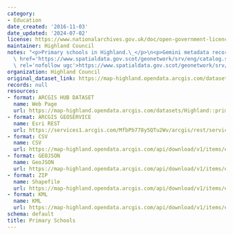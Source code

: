 ```yaml
---
category:
- Education
date_created: '2016-11-03'
date_updated: '2024-07-02'
license: https://www.nationalarchives.gov.uk/doc/open-government-licence/version/3/
maintainer: Highland Council
notes: "<p>Primary schools in Highland.\_</p>\n<p>Gemini metadata record is at <a\
  \ href='https://www.spatialdata.gov.scot/geonetwork/srv/eng/catalog.search#/metadata/%7Bb22faf78-3005-46d2-940b-9a9d1f9638d0%7D'\
  \ rel='nofollow ugc'>https://www.spatialdata.gov.scot/geonetwork/srv/eng/catalog.search#/metadata/%7Bb22faf78-3005-46d2-940b-9a9d1f9638d0%7D</a>.</p>"
organization: Highland Council
original_dataset_link: https://map-highland.opendata.arcgis.com/datasets/Highland::primary-schools
records: null
resources:
- format: ARCGIS HUB DATASET
  name: Web Page
  url: https://map-highland.opendata.arcgis.com/datasets/Highland::primary-schools
- format: ARCGIS GEOSERVICE
  name: Esri REST
  url: https://services1.arcgis.com/MfbPb778y5QTu2Wv/arcgis/rest/services/PrimarySchools/FeatureServer/0
- format: CSV
  name: CSV
  url: https://map-highland.opendata.arcgis.com/api/download/v1/items/e76a1bb4e47645b2bfc20a4e7dbaef32/csv?layers=0
- format: GEOJSON
  name: GeoJSON
  url: https://map-highland.opendata.arcgis.com/api/download/v1/items/e76a1bb4e47645b2bfc20a4e7dbaef32/geojson?layers=0
- format: ZIP
  name: Shapefile
  url: https://map-highland.opendata.arcgis.com/api/download/v1/items/e76a1bb4e47645b2bfc20a4e7dbaef32/shapefile?layers=0
- format: KML
  name: KML
  url: https://map-highland.opendata.arcgis.com/api/download/v1/items/e76a1bb4e47645b2bfc20a4e7dbaef32/kml?layers=0
schema: default
title: Primary Schools
---
```

